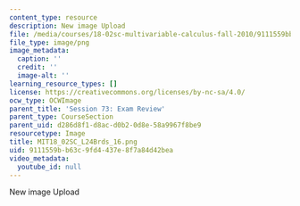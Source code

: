 ```yaml
---
content_type: resource
description: New image Upload
file: /media/courses/18-02sc-multivariable-calculus-fall-2010/9111559bb63c9fd4437e8f7a84d42bea_MIT18_02SC_L24Brds_16.png
file_type: image/png
image_metadata:
  caption: ''
  credit: ''
  image-alt: ''
learning_resource_types: []
license: https://creativecommons.org/licenses/by-nc-sa/4.0/
ocw_type: OCWImage
parent_title: 'Session 73: Exam Review'
parent_type: CourseSection
parent_uid: d286d8f1-d8ac-d0b2-0d8e-58a9967f8be9
resourcetype: Image
title: MIT18_02SC_L24Brds_16.png
uid: 9111559b-b63c-9fd4-437e-8f7a84d42bea
video_metadata:
  youtube_id: null
---
```

New image Upload
